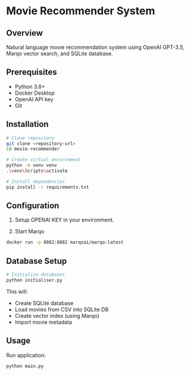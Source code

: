# Movie Recommender System

## Overview
Natural language movie recommendation system using OpenAI GPT-3.5, Marqo vector search, and SQLite database.

## Prerequisites
- Python 3.8+
- Docker Desktop
- OpenAI API key
- Git

## Installation
```bash
# Clone repository
git clone <repository-url>
cd movie-recommender

# Create virtual environment
python -m venv venv
.\venv\Scripts\activate

# Install dependencies
pip install -r requirements.txt
```
## Configuration
1. Setup OPENAI KEY in your environment.

2. Start Marqo
```bash
docker run -p 8882:8882 marqoai/marqo:latest
```

## Database Setup
```bash
# Initialize databases
python initialiser.py
```
This will:
- Create SQLite database
- Load movies from CSV into SQLite DB
- Create vector index (using Marqo)
- Import movie metadata

## Usage
Run application:
```bash
python main.py
```